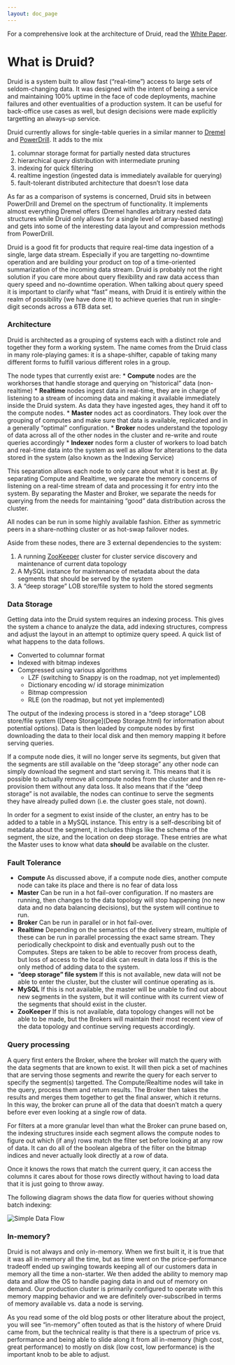 ```yaml
---
layout: doc_page
---
```

For a comprehensive look at the architecture of Druid, read the [White Paper](http://static.druid.io/docs/druid.pdf).

What is Druid?
==============

Druid is a system built to allow fast (“real-time”) access to large sets of seldom-changing data. It was designed with the intent of being a service and maintaining 100% uptime in the face of code deployments, machine failures and other eventualities of a production system. It can be useful for back-office use cases as well, but design decisions were made explicitly targetting an always-up service.

Druid currently allows for single-table queries in a similar manner to [Dremel](http://research.google.com/pubs/pub36632.html) and [PowerDrill](http://www.vldb.org/pvldb/vol5/p1436_alexanderhall_vldb2012.pdf). It adds to the mix

1.  columnar storage format for partially nested data structures
2.  hierarchical query distribution with intermediate pruning
3.  indexing for quick filtering
4.  realtime ingestion (ingested data is immediately available for querying)
5.  fault-tolerant distributed architecture that doesn’t lose data

As far as a comparison of systems is concerned, Druid sits in between PowerDrill and Dremel on the spectrum of functionality. It implements almost everything Dremel offers (Dremel handles arbitrary nested data structures while Druid only allows for a single level of array-based nesting) and gets into some of the interesting data layout and compression methods from PowerDrill.

Druid is a good fit for products that require real-time data ingestion of a single, large data stream. Especially if you are targetting no-downtime operation and are building your product on top of a time-oriented summarization of the incoming data stream. Druid is probably not the right solution if you care more about query flexibility and raw data access than query speed and no-downtime operation. When talking about query speed it is important to clarify what “fast” means, with Druid it is entirely within the realm of possibility (we have done it) to achieve queries that run in single-digit seconds across a 6TB data set.

### Architecture

Druid is architected as a grouping of systems each with a distinct role and together they form a working system. The name comes from the Druid class in many role-playing games: it is a shape-shifter, capable of taking many different forms to fulfill various different roles in a group.

The node types that currently exist are:
\* **Compute** nodes are the workhorses that handle storage and querying on “historical” data (non-realtime)
\* **Realtime** nodes ingest data in real-time, they are in charge of listening to a stream of incoming data and making it available immediately inside the Druid system. As data they have ingested ages, they hand it off to the compute nodes.
\* **Master** nodes act as coordinators. They look over the grouping of computes and make sure that data is available, replicated and in a generally “optimal” configuration.
\* **Broker** nodes understand the topology of data across all of the other nodes in the cluster and re-write and route queries accordingly
\* **Indexer** nodes form a cluster of workers to load batch and real-time data into the system as well as allow for alterations to the data stored in the system (also known as the Indexing Service)

This separation allows each node to only care about what it is best at. By separating Compute and Realtime, we separate the memory concerns of listening on a real-time stream of data and processing it for entry into the system. By separating the Master and Broker, we separate the needs for querying from the needs for maintaining “good” data distribution across the cluster.

All nodes can be run in some highly available fashion. Either as symmetric peers in a share-nothing cluster or as hot-swap failover nodes.

Aside from these nodes, there are 3 external dependencies to the system:

1.  A running [ZooKeeper](http://zookeeper.apache.org/) cluster for cluster service discovery and maintenance of current data topology
2.  A MySQL instance for maintenance of metadata about the data segments that should be served by the system
3.  A “deep storage” LOB store/file system to hold the stored segments

### Data Storage

Getting data into the Druid system requires an indexing process. This gives the system a chance to analyze the data, add indexing structures, compress and adjust the layout in an attempt to optimize query speed. A quick list of what happens to the data follows.

-   Converted to columnar format
-   Indexed with bitmap indexes
-   Compressed using various algorithms
    -   LZF (switching to Snappy is on the roadmap, not yet implemented)
    -   Dictionary encoding w/ id storage minimization
    -   Bitmap compression
    -   RLE (on the roadmap, but not yet implemented)

The output of the indexing process is stored in a “deep storage” LOB store/file system ([Deep Storage](Deep Storage.html) for information about potential options). Data is then loaded by compute nodes by first downloading the data to their local disk and then memory mapping it before serving queries.

If a compute node dies, it will no longer serve its segments, but given that the segments are still available on the “deep storage” any other node can simply download the segment and start serving it. This means that it is possible to actually remove all compute nodes from the cluster and then re-provision them without any data loss. It also means that if the “deep storage” is not available, the nodes can continue to serve the segments they have already pulled down (i.e. the cluster goes stale, not down).

In order for a segment to exist inside of the cluster, an entry has to be added to a table in a MySQL instance. This entry is a self-describing bit of metadata about the segment, it includes things like the schema of the segment, the size, and the location on deep storage. These entries are what the Master uses to know what data **should** be available on the cluster.

### Fault Tolerance

-   **Compute** As discussed above, if a compute node dies, another compute node can take its place and there is no fear of data loss
-   **Master** Can be run in a hot fail-over configuration. If no masters are running, then changes to the data topology will stop happening (no new data and no data balancing decisions), but the system will continue to run.
-   **Broker** Can be run in parallel or in hot fail-over.
-   **Realtime** Depending on the semantics of the delivery stream, multiple of these can be run in parallel processing the exact same stream. They periodically checkpoint to disk and eventually push out to the Computes. Steps are taken to be able to recover from process death, but loss of access to the local disk can result in data loss if this is the only method of adding data to the system.
-   **“deep storage” file system** If this is not available, new data will not be able to enter the cluster, but the cluster will continue operating as is.
-   **MySQL** If this is not available, the master will be unable to find out about new segments in the system, but it will continue with its current view of the segments that should exist in the cluster.
-   **ZooKeeper** If this is not available, data topology changes will not be able to be made, but the Brokers will maintain their most recent view of the data topology and continue serving requests accordingly.

### Query processing

A query first enters the Broker, where the broker will match the query with the data segments that are known to exist. It will then pick a set of machines that are serving those segments and rewrite the query for each server to specify the segment(s) targetted. The Compute/Realtime nodes will take in the query, process them and return results. The Broker then takes the results and merges them together to get the final answer, which it returns. In this way, the broker can prune all of the data that doesn’t match a query before ever even looking at a single row of data.

For filters at a more granular level than what the Broker can prune based on, the indexing structures inside each segment allows the compute nodes to figure out which (if any) rows match the filter set before looking at any row of data. It can do all of the boolean algebra of the filter on the bitmap indices and never actually look directly at a row of data.

Once it knows the rows that match the current query, it can access the columns it cares about for those rows directly without having to load data that it is just going to throw away.

The following diagram shows the data flow for queries without showing batch indexing:

![Simple Data Flow](https://raw.github.com/metamx/druid/master/doc/data_flow_simple.png "Simple Data Flow")

### In-memory?

Druid is not always and only in-memory. When we first built it, it is true that it was all in-memory all the time, but as time went on the price-performance tradeoff ended up swinging towards keeping all of our customers data in memory all the time a non-starter. We then added the ability to memory map data and allow the OS to handle paging data in and out of memory on demand. Our production cluster is primarily configured to operate with this memory mapping behavior and we are definitely over-subscribed in terms of memory available vs. data a node is serving.

As you read some of the old blog posts or other literature about the project, you will see “in-memory” often touted as that is the history of where Druid came from, but the technical reality is that there is a spectrum of price vs. performance and being able to slide along it from all in-memory (high cost, great performance) to mostly on disk (low cost, low performance) is the important knob to be able to adjust.

